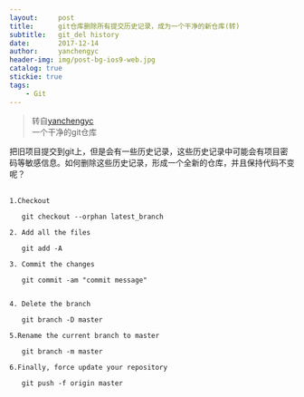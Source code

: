 ```yaml
---
layout:     post
title:      git仓库删除所有提交历史记录，成为一个干净的新仓库(转)
subtitle:   git_del history
date:       2017-12-14
author:     yanchengyc
header-img: img/post-bg-ios9-web.jpg
catalog: true
stickie: true
tags:
    - Git
---
```

> 转自[yanchengyc](http://blog.csdn.net/yc1022/article/details/56487680)   
>一个干净的git仓库

把旧项目提交到git上，但是会有一些历史记录，这些历史记录中可能会有项目密码等敏感信息。如何删除这些历史记录，形成一个全新的仓库，并且保持代码不变呢？  
<br>
```
1.Checkout

   git checkout --orphan latest_branch

2. Add all the files

   git add -A

3. Commit the changes

   git commit -am "commit message"


4. Delete the branch

   git branch -D master

5.Rename the current branch to master

   git branch -m master

6.Finally, force update your repository

   git push -f origin master
```
